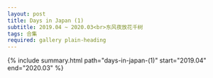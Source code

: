 ```yaml
---
layout: post
title: Days in Japan (1)
subtitle: 2019.04 ~ 2020.03<br>东风夜放花千树
tags: 合集
required: gallery plain-heading
---
```


{% include summary.html path="days-in-japan-(1)" start="2019.04" end="2020.03" %}

